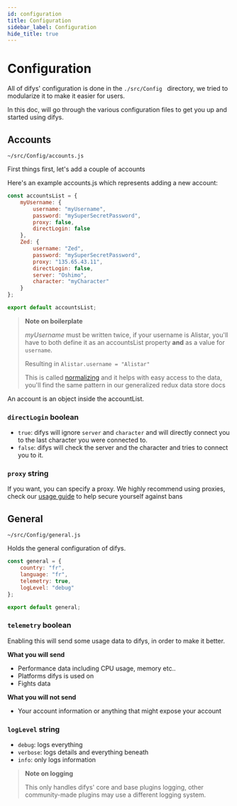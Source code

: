 ```yaml
---
id: configuration
title: Configuration
sidebar_label: Configuration
hide_title: true
---
```


# Configuration

All of difys' configuration is done in the `./src/Config ` directory, we tried to modularize it to make it easier for users. 

In this doc, will go through the various configuration files to get you up and started using difys.

## Accounts
`~/src/Config/accounts.js`

First things first, let's add a couple of accounts

Here's an example accounts.js which represents adding a new account:

```js
const accountsList = {
	myUsername: {
		username: "myUsername",
		password: "mySuperSecretPassword",
		proxy: false,
		directLogin: false
	},
	Zed: {
		username: "Zed",
		password: "mySuperSecretPassword",
		proxy: "135.65.43.11",
		directLogin: false,
		server: "Oshimo",
		character: "myCharacter"
	}
};

export default accountsList;
```
>**Note on boilerplate**
>
>_myUsername_ must be written twice, if your username is Alistar, you'll have to both define it as an accountsList property **and** as a value for `username`.
>
>Resulting in `Alistar.username = "Alistar"`
>
>This is called [normalizing](https://redux.js.org/recipes/structuring-reducers/normalizing-state-shape) and it helps with easy access to the data, you'll find the same pattern in our generalized redux data store docs

An account is an object inside the accountList.

### `directLogin` boolean

* `true`: difys will ignore `server` and `character` and will directly connect you to the last character you were connected to.
* `false`: difys will check the server and the character and tries to connect you to it.

### `proxy` string
If you want, you can specify a proxy. We highly recommend using proxies, check our [usage guide](/usage/guide.md) to help secure yourself against bans

## General
`~/src/Config/general.js`

Holds the general configuration of difys.

```js
const general = {
	country: "fr",
	language: "fr",
	telemetry: true,
	logLevel: "debug"
};

export default general;
```

### `telemetry` boolean
Enabling this will send some usage data to difys, in order to make it better.

**What you will send**

* Performance data including CPU usage, memory etc..
* Platforms difys is used on
* Fights data

**What you will not send**

* Your account information or anything that might expose your account

### `logLevel` string
* `debug`: logs everything
* `verbose`: logs details and everything beneath
* `info`: only logs information

>**Note on logging**
>
>This only handles difys' core and base plugins logging, other community-made plugins may use a different logging system.

